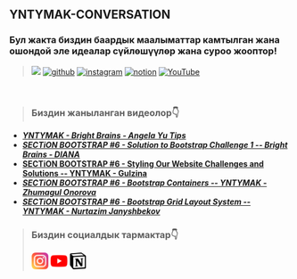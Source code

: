 ## YNTYMAK-CONVERSATION
### **Бул жакта биздин баардык маалыматтар камтылган жана ошондой эле идеалар сүйлөшүүлөр жана суроо жооптор!**

> [<img src="assets/giflogo.gif">]()
[<img src='https://cdn.jsdelivr.net/npm/simple-icons@3.0.1/icons/github.svg' alt='github' height='40'>](https://github.com/Yntymak-ja)
[<img src='https://cdn.jsdelivr.net/npm/simple-icons@3.0.1/icons/instagram.svg' alt='instagram' height='40'>](https://www.instagram.com/https://www.instagram.com/yntymak.ja//)
[<img src='https://cdn.jsdelivr.net/npm/simple-icons@3.0.1/icons/notion.svg' alt='notion' height='40'>](https://satin-beast-2c9.notion.site/YNTYMAK-cd568a64f5b6411f886cb9ff00079e9e)
[<img src='https://cdn.jsdelivr.net/npm/simple-icons@3.0.1/icons/youtube.svg' alt='YouTube' height='40'>](https://www.youtube.com/channel/https://www.youtube.com/channel/UCRtFBHRQid5zQlilPWvjGQg) 

<br>

> ### Биздин жаныланган видеолор👇
<!-- YOUTUBE:START -->
- ***[**YNTYMAK - Bright Brains - Angela Yu Tips**](https://www.youtube.com/watch?v=sDxyfnHToII)***
- ***[**SECTiON BOOTSTRAP #6 - Solution to Bootstrap Challenge 1 -- Bright Brains - DIANA**](https://www.youtube.com/watch?v=Cb79RQZ7k5M)***
- [**SECTiON BOOTSTRAP #6 - Styling Our Website Challenges and Solutions -- YNTYMAK - Gulzina**](https://www.youtube.com/watch?v=p0A-pAWcRUQ)
- ***[**SECTiON BOOTSTRAP #6 - Bootstrap Containers -- YNTYMAK - Zhumagul Onorova**](https://www.youtube.com/watch?v=bO3igUbOCxY)***
- ***[**SECTiON BOOTSTRAP #6 - Bootstrap Grid Layout System -- YNTYMAK - Nurtazim Janyshbekov**](https://www.youtube.com/watch?v=Nd1ej4YsOI8)***
<!-- YOUTUBE:END -->

> ### Биздин социалдык тармактар👇
>[<img width="30px" src="assets/instagram.svg">](https://www.instagram.com/yntymak.ja/)
[<img width="30px" src="assets/youtube.svg">](https://www.youtube.com/channel/UCRtFBHRQid5zQlilPWvjGQg)
[<img width="30px" src="assets/notion-logo-1.svg">](https://satin-beast-2c9.notion.site/YNTYMAK-cd568a64f5b6411f886cb9ff00079e9e)